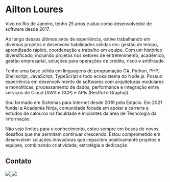 # Ailton Loures

Vivo no Rio de Janeiro, tenho 25 anos e atuo como desenvolvedor de software desde 2017. 

Ao longo desses últimos anos de experiência, estive trabalhando em diversos projetos e desenvolvi habilidades sólidas em: gestão de tempo, aprendizado rápido, coordenação e trabalho em equipe. Com um histórico diversificado, incluindo projetos nos setores de entretenimento, acadêmico, gestão empresarial, soluções para operações de crédito, risco e antifraude.

Tenho uma base sólida em linguagens de programação C#, Python, PHP, Shellscript, JavaScript, TypeScript e todo ecossistema do Node.js. Possuo experiência em desenvolvimento de softwares com arquiteturas modulares e monoliticas, processamento de dados, performance e integração entre serviços de Cloud (AWS e GCP) e APIs (Restful e Graphql).

Sou formado em Sistemas para Internet desde 2019 pela Estácio. Em 2021 fundei a Academia Ninja, comunidade focada em apoiar a carreira e estudos de calouros na faculdade e iniciantes da área de Tecnologia da Informação.

Não vejo limites para o conhecimento, estou sempre em busca de novos desafios que me permitam continuar crescendo. Estou comprometido em desenvolver soluções inovadoras que impactem positivamente projetos e equipes, combinando criatividade, estratégia e dedicação.

## Contato
<div>  
  <a href="https://www.linkedin.com/in/ailton-loures" target="_blank">
    <img src="https://img.shields.io/badge/-LinkedIn-%230077B5?style=for-the-badge&logo=linkedin&logoColor=white">
  </a>
  
  <a href="https://api.whatsapp.com/send?phone=5521991058318" target="_blank">
     <img src="https://img.shields.io/badge/WhatsApp-25D366?style=for-the-badge&logo=whatsapp&logoColor=white"
  </a>
</div>

